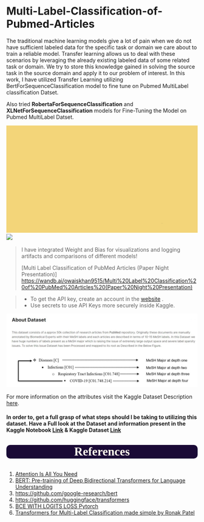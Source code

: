 # Multi-Label-Classification-of-Pubmed-Articles
The traditional machine learning models give a lot of pain when we do not have sufficient labeled data for the specific task or domain we care about to train a reliable model.  Transfer learning allows us to deal with these scenarios by leveraging the already existing labeled data of some related task or domain. We try to store this knowledge gained in solving the source task in the source domain and apply it to our problem of interest.  In this work, I have utilized Transfer Learning utilizing BertForSequenceClassification model to fine tune on Pubmed MultiLabel classification Datset.  

Also tried **RobertaForSequenceClassification** and **XLNetForSequenceClassification** models for Fine-Tuning the Model on Pubmed MultiLabel Datset.


<img src="https://raw.githubusercontent.com/Owaiskhan9654/DigiGene/main/Paper%20Night%20Design.gif">


<img src="https://camo.githubusercontent.com/dd842f7b0be57140e68b2ab9cb007992acd131c48284eaf6b1aca758bfea358b/68747470733a2f2f692e696d6775722e636f6d2f52557469567a482e706e67">

> I have integrated Weight and Bias for visualizations and logging artifacts and comparisons of different models!
> 
> [Multi Label Classification of PubMed Articles (Paper Night Presentation)]
> https://wandb.ai/owaiskhan9515/Multi%20Label%20Classification%20of%20PubMed%20Articles%20(Paper%20Night%20Presentation)


> - To get the API key, create an account in the [website](https://wandb.ai/site) .
> - Use secrets to use API Keys more securely inside Kaggle. 

<img src="https://raw.githubusercontent.com/Owaiskhan9654/Gene-Sequence-Primer-/main/BioAsq.JPG">

For more information on the attributes visit the Kaggle Dataset Description [here](https://www.kaggle.com/datasets/owaiskhan9654/pubmed-multilabel-text-classification).


#### In order to, get a full grasp of what steps should I be taking to utilizing this dataset. Have a Full look at the Dataset and information present in the Kaggle Notebook  [Link](https://www.kaggle.com/code/owaiskhan9654/multi-label-classification-of-pubmed-articles) & Kaggle Dataset [Link](https://www.kaggle.com/datasets/owaiskhan9654/pubmed-multilabel-text-classification)


## <p style="background-color:#1a0a36;font-family:newtimeroman;color:#FFF9ED;font-size:150%;text-align:center;border-radius:10px 10px;"> References</p>
1. [Attention Is All You Need](https://arxiv.org/abs/1706.03762)
2. [BERT: Pre-training of Deep Bidirectional Transformers for Language Understanding](https://arxiv.org/abs/1810.04805)
2. https://github.com/google-research/bert
3. https://github.com/huggingface/transformers
4. [BCE WITH LOGITS LOSS Pytorch](https://pytorch.org/docs/stable/generated/torch.nn.BCEWithLogitsLoss.html#torch.nn.BCEWithLogitsLoss)
5. [Transformers for Multi-Label Classification made simple by 
Ronak Patel](https://towardsdatascience.com/transformers-for-multilabel-classification-71a1a0daf5e1)



